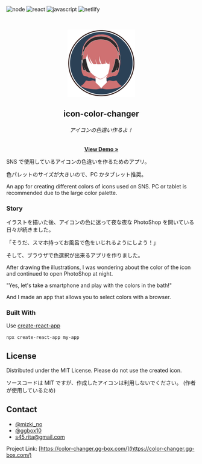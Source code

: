 ![node][node-shield]
![react][react-shield]
![javascript][javascript-shield]
![netlify][netlify-shield]

<!-- PROJECT LOGO -->
<br />
<p align="center">
  <a href="https://color-changer.gg-box.com/">
    <img src="images/logo.jpg" alt="Logo" width="180" height="180">
  </a>

  <h2 align="center">icon-color-changer</h2>
  <h6 align="center">アイコンの色違い作るよ！</h6>
  <p align="center">
    <a href="https://color-changer.gg-box.com/"><strong>View Demo »</strong></a>
    <br />
  </p>
</p>

SNS で使用しているアイコンの色違いを作るためのアプリ。

色パレットのサイズが大きいので、PC かタブレット推奨。

An app for creating different colors of icons used on SNS.
PC or tablet is recommended due to the large color palette.

### Story

イラストを描いた後、アイコンの色に迷って夜な夜な PhotoShop を開いている日々が続きました。

「そうだ、スマホ持ってお風呂で色をいじれるようにしよう！」

そして、ブラウザで色選択が出来るアプリを作りました。

After drawing the illustrations, I was wondering about the color of the icon and continued to open PhotoShop at night.

"Yes, let's take a smartphone and play with the colors in the bath!"

And I made an app that allows you to select colors with a browser.

### Built With

Use [create-react-app](https://ja.reactjs.org/docs/create-a-new-react-app.html)

```
npx create-react-app my-app
```

<!-- LICENSE -->

## License

Distributed under the MIT License.
Please do not use the created icon.

ソースコードは MIT ですが、作成したアイコンは利用しないでください。
(作者が使用しているため)

<!-- CONTACT -->

## Contact

- [@mizki_no](https://twitter.com/mizki_no)
- [@ggbox10](https://twitter.com/ggbox10)
- s45.rita@gmail.com

Project Link: [https://color-changer.gg-box.com/](https://color-changer.gg-box.com/)

<!-- MARKDOWN LINKS & IMAGES -->

[node-shield]: https://img.shields.io/badge/Node.js-v12.14.0-339933.svg?logo=node.js&style=for-the-badge
[javascript-shield]: https://img.shields.io/badge/Javascript-276DC3.svg?logo=javascript&style=for-the-badge
[react-shield]: https://img.shields.io/badge/-React-555.svg?logo=react&style=for-the-badge
[netlify-shield]: https://img.shields.io/badge/-Netlify-15847D.svg?logo=netlify&style=for-the-badge
